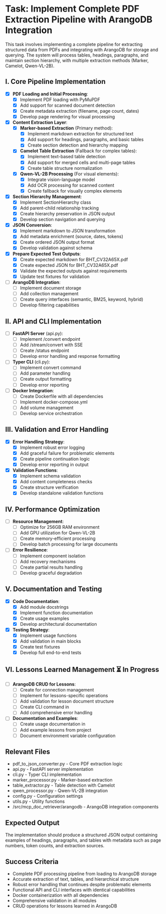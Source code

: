 # Task: Implement Complete PDF Extraction Pipeline with ArangoDB Integration

This task involves implementing a complete pipeline for extracting structured data from PDFs and integrating with ArangoDB for storage and querying. The system will process tables, headings, paragraphs, and maintain section hierarchy, with multiple extraction methods (Marker, Camelot, Qwen-VL-2B).

## I. Core Pipeline Implementation

* [x] **PDF Loading and Initial Processing**:
  * [x] Implement PDF loading with PyMuPDF
  * [x] Add support for scanned document detection
  * [x] Create metadata extraction (filename, page count, dates)
  * [x] Develop page rendering for visual processing

* [x] **Content Extraction Layer**:
  * [x] **Marker-based Extraction** (Primary method):
    * [x] Implement markdown extraction for structured text
    * [x] Add support for headings, paragraphs, and basic tables
    * [x] Create section detection and hierarchy mapping
  * [x] **Camelot Table Extraction** (Fallback for complex tables):
    * [x] Implement text-based table detection
    * [x] Add support for merged cells and multi-page tables
    * [x] Create table structure normalization
  * [x] **Qwen-VL-2B Processing** (For visual elements):
    * [x] Integrate vision-language model
    * [x] Add OCR processing for scanned content
    * [x] Create fallback for visually complex elements

* [x] **Section Hierarchy Management**:
  * [x] Implement SectionHierarchy class
  * [x] Add parent-child relationship tracking
  * [x] Create hierarchy preservation in JSON output
  * [x] Develop section navigation and querying

* [x] **JSON Conversion**:
  * [x] Implement markdown to JSON transformation
  * [x] Add metadata enrichment (source, dates, tokens)
  * [x] Create ordered JSON output format
  * [x] Develop validation against schema

* [x] **Prepare Expected Test Outputs**:
  * [x] Create expected markdown for BHT_CV32A65X.pdf
  * [x] Create expected JSON for BHT_CV32A65X.pdf
  * [x] Validate the expected outputs against requirements
  * [x] Update test fixtures for validation

* [ ] **ArangoDB Integration**:
  * [ ] Implement document storage
  * [ ] Add collection management
  * [ ] Create query interfaces (semantic, BM25, keyword, hybrid)
  * [ ] Develop filtering capabilities

## II. API and CLI Implementation

* [ ] **FastAPI Server** (api.py):
  * [ ] Implement /convert endpoint
  * [ ] Add /stream/convert with SSE
  * [ ] Create /status endpoint
  * [ ] Develop error handling and response formatting

* [ ] **Typer CLI** (cli.py):
  * [ ] Implement convert command
  * [ ] Add parameter handling
  * [ ] Create output formatting
  * [ ] Develop error reporting

* [ ] **Docker Integration**:
  * [ ] Create Dockerfile with all dependencies
  * [ ] Implement docker-compose.yml
  * [ ] Add volume management
  * [ ] Develop service orchestration

## III. Validation and Error Handling

* [x] **Error Handling Strategy**:
  * [x] Implement robust error logging
  * [x] Add graceful failure for problematic elements
  * [x] Create pipeline continuation logic
  * [x] Develop error reporting in output

* [x] **Validation Functions**:
  * [x] Implement schema validation
  * [x] Add content completeness checks
  * [x] Create structure verification
  * [x] Develop standalone validation functions

## IV. Performance Optimization

* [ ] **Resource Management**:
  * [ ] Optimize for 256GB RAM environment
  * [ ] Add GPU utilization for Qwen-VL-2B
  * [ ] Create memory-efficient processing
  * [ ] Develop batch processing for large documents

* [ ] **Error Resilience**:
  * [ ] Implement component isolation
  * [ ] Add recovery mechanisms
  * [ ] Create partial results handling
  * [ ] Develop graceful degradation

## V. Documentation and Testing

* [x] **Code Documentation**:
  * [x] Add module docstrings
  * [x] Implement function documentation
  * [x] Create usage examples
  * [x] Develop architectural documentation

* [x] **Testing Strategy**:
  * [x] Implement usage functions
  * [x] Add validation in main blocks
  * [x] Create test fixtures
  * [x] Develop full end-to-end tests

## VI. Lessons Learned Management ⏳ In Progress

* [ ] **ArangoDB CRUD for Lessons**:
  * [ ] Create  for connection management
  * [ ] Implement  for lessons-specific operations
  * [ ] Add validation for lesson document structure
  * [ ] Create CLI command in 
  * [ ] Add comprehensive error handling

* [ ] **Documentation and Examples**:
  * [ ] Create usage documentation in 
  * [ ] Add example lessons from project
  * [ ] Document environment variable configuration

## Relevant Files

- pdf_to_json_converter.py - Core PDF extraction logic
- api.py - FastAPI server implementation
- cli.py - Typer CLI implementation
- marker_processor.py - Marker-based extraction
- table_extractor.py - Table detection with Camelot
- qwen_processor.py - Qwen-VL-2B integration
- config.py - Configuration settings
- utils.py - Utility functions
- /src/mcp_doc_retriever/arangodb - ArangoDB integration components

## Expected Output

The implementation should produce a structured JSON output containing examples of headings, paragraphs, and tables with metadata such as page numbers, token counts, and extraction sources.

## Success Criteria

- Complete PDF processing pipeline from loading to ArangoDB storage
- Accurate extraction of text, tables, and hierarchical structure
- Robust error handling that continues despite problematic elements
- Functional API and CLI interfaces with identical capabilities
- Docker containerization with all dependencies
- Comprehensive validation in all modules
- CRUD operations for lessons learned in ArangoDB
